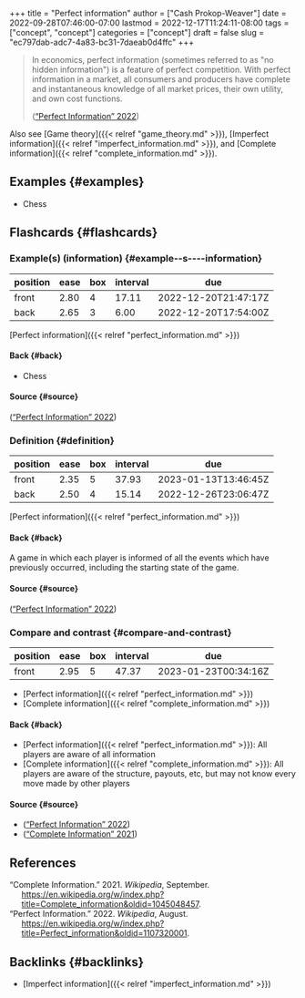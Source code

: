 +++
title = "Perfect information"
author = ["Cash Prokop-Weaver"]
date = 2022-09-28T07:46:00-07:00
lastmod = 2022-12-17T11:24:11-08:00
tags = ["concept", "concept"]
categories = ["concept"]
draft = false
slug = "ec797dab-adc7-4a83-bc31-7daeab0d4ffc"
+++

> In economics, perfect information (sometimes referred to as "no hidden information") is a feature of perfect competition. With perfect information in a market, all consumers and producers have complete and instantaneous knowledge of all market prices, their own utility, and own cost functions.
>
> (<a href="#citeproc_bib_item_2">“Perfect Information” 2022</a>)

Also see [Game theory]({{< relref "game_theory.md" >}}), [Imperfect information]({{< relref "imperfect_information.md" >}}), and [Complete information]({{< relref "complete_information.md" >}}).


## Examples {#examples}

-   Chess


## Flashcards {#flashcards}


### Example(s) (information) {#example--s----information}

| position | ease | box | interval | due                  |
|----------|------|-----|----------|----------------------|
| front    | 2.80 | 4   | 17.11    | 2022-12-20T21:47:17Z |
| back     | 2.65 | 3   | 6.00     | 2022-12-20T17:54:00Z |

[Perfect information]({{< relref "perfect_information.md" >}})


#### Back {#back}

-   Chess


#### Source {#source}

(<a href="#citeproc_bib_item_2">“Perfect Information” 2022</a>)


### Definition {#definition}

| position | ease | box | interval | due                  |
|----------|------|-----|----------|----------------------|
| front    | 2.35 | 5   | 37.93    | 2023-01-13T13:46:45Z |
| back     | 2.50 | 4   | 15.14    | 2022-12-26T23:06:47Z |

[Perfect information]({{< relref "perfect_information.md" >}})


#### Back {#back}

A game in which each player is informed of all the events which have previously occurred, including the starting state of the game.


#### Source {#source}

(<a href="#citeproc_bib_item_2">“Perfect Information” 2022</a>)


### Compare and contrast {#compare-and-contrast}

| position | ease | box | interval | due                  |
|----------|------|-----|----------|----------------------|
| front    | 2.95 | 5   | 47.37    | 2023-01-23T00:34:16Z |

-   [Perfect information]({{< relref "perfect_information.md" >}})
-   [Complete information]({{< relref "complete_information.md" >}})


#### Back {#back}

-   [Perfect information]({{< relref "perfect_information.md" >}}): All players are aware of all information
-   [Complete information]({{< relref "complete_information.md" >}}): All players are aware of the structure, payouts, etc, but may not know every move made by other players


#### Source {#source}

-   (<a href="#citeproc_bib_item_2">“Perfect Information” 2022</a>)
-   (<a href="#citeproc_bib_item_1">“Complete Information” 2021</a>)

## References

<style>.csl-entry{text-indent: -1.5em; margin-left: 1.5em;}</style><div class="csl-bib-body">
  <div class="csl-entry"><a id="citeproc_bib_item_1"></a>“Complete Information.” 2021. <i>Wikipedia</i>, September. <a href="https://en.wikipedia.org/w/index.php?title=Complete_information&oldid=1045048457">https://en.wikipedia.org/w/index.php?title=Complete_information&#38;oldid=1045048457</a>.</div>
  <div class="csl-entry"><a id="citeproc_bib_item_2"></a>“Perfect Information.” 2022. <i>Wikipedia</i>, August. <a href="https://en.wikipedia.org/w/index.php?title=Perfect_information&oldid=1107320001">https://en.wikipedia.org/w/index.php?title=Perfect_information&#38;oldid=1107320001</a>.</div>
</div>


## Backlinks {#backlinks}

-   [Imperfect information]({{< relref "imperfect_information.md" >}})
